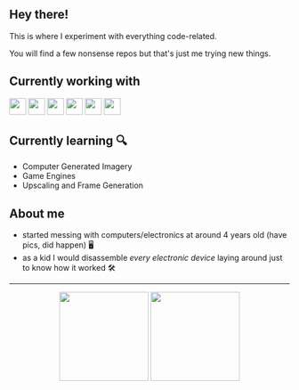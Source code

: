 ## Hey there!

This is where I experiment with everything code-related.

You will find a few nonsense repos but that's just me trying new things.

## Currently working with

<div>
  <img height="30rem" src="https://img.shields.io/badge/php-%23777BB4.svg?style=for-the-badge&logo=php&logoColor=white"/>
  <img height="30rem" src="https://img.shields.io/badge/laravel-%23FF2D20.svg?style=for-the-badge&logo=laravel&logoColor=white"/>
 	<img height="30rem" src="https://img.shields.io/badge/javascript-%23323330.svg?style=for-the-badge&logo=javascript&logoColor=%23F7DF1E"/>
  <img height="30rem" src="https://img.shields.io/badge/react-%2320232a.svg?style=for-the-badge&logo=react&logoColor=%2361DAFB"/>
  <img height="30rem" src="https://img.shields.io/badge/AWS-%23FF9900.svg?style=for-the-badge&logo=amazon-aws&logoColor=white"/>
  <img height="30rem" src="https://img.shields.io/badge/github%20actions-%232671E5.svg?style=for-the-badge&logo=githubactions&logoColor=white"/>
</div>

## Currently learning 🔍

- Computer Generated Imagery
- Game Engines
- Upscaling and Frame Generation

## About me

- started messing with computers/electronics at around 4 years old (have pics, did happen) 🖥️
- as a kid I would disassemble _every electronic device_ laying around just to know how it worked  🛠️

---

<div align="center">
  <img height="160em" src="https://github-readme-stats-mhpsantos.vercel.app/api?username=mhpsantos&show_icons=true&theme=panda&include_all_commits=true&count_private=true&hide_border=true&custom_title=My+GitHub+Stats&hide=stars,issues"/>
  <img height="160em" src="https://github-readme-stats-mhpsantos.vercel.app/api/top-langs/?username=mhpsantos&layout=compact&langs_count=5&theme=panda&hide_border=true&hide=SCSS,Blade,CSS"
</div>
